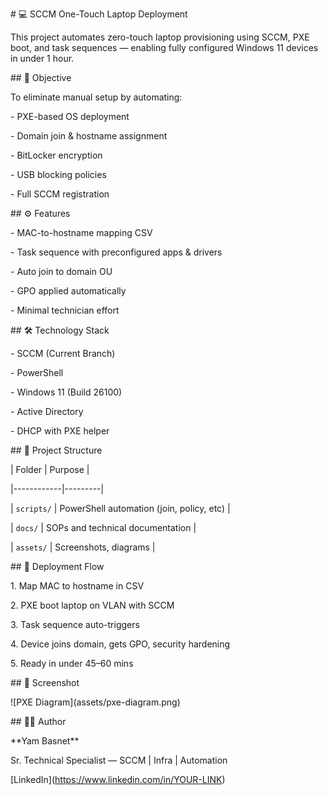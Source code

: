 \# 💻 SCCM One-Touch Laptop Deployment



This project automates zero-touch laptop provisioning using SCCM, PXE boot, and task sequences — enabling fully configured Windows 11 devices in under 1 hour.



\## 🎯 Objective



To eliminate manual setup by automating:

\- PXE-based OS deployment

\- Domain join \& hostname assignment

\- BitLocker encryption

\- USB blocking policies

\- Full SCCM registration



\## ⚙️ Features



\- MAC-to-hostname mapping CSV

\- Task sequence with preconfigured apps \& drivers

\- Auto join to domain OU

\- GPO applied automatically

\- Minimal technician effort



\## 🛠️ Technology Stack



\- SCCM (Current Branch)

\- PowerShell

\- Windows 11 (Build 26100)

\- Active Directory

\- DHCP with PXE helper



\## 📂 Project Structure



| Folder     | Purpose |

|------------|---------|

| `scripts/` | PowerShell automation (join, policy, etc) |

| `docs/`    | SOPs and technical documentation |

| `assets/`  | Screenshots, diagrams |



\## 🧪 Deployment Flow



1\. Map MAC to hostname in CSV

2\. PXE boot laptop on VLAN with SCCM

3\. Task sequence auto-triggers

4\. Device joins domain, gets GPO, security hardening

5\. Ready in under 45–60 mins



\## 📸 Screenshot



!\[PXE Diagram](assets/pxe-diagram.png)



\## 👨‍💼 Author



\*\*Yam Basnet\*\*  

Sr. Technical Specialist — SCCM | Infra | Automation  

\[LinkedIn](https://www.linkedin.com/in/YOUR-LINK)





